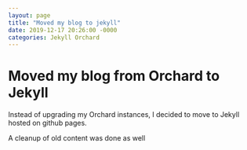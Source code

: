 ```yaml
---
layout: page
title: "Moved my blog to jekyll"
date: 2019-12-17 20:26:00 -0000
categories: Jekyll Orchard
---
```

# Moved my blog from Orchard to Jekyll

Instead of upgrading my Orchard instances, I decided to move to Jekyll hosted on github pages.

A cleanup of old content was done as well
